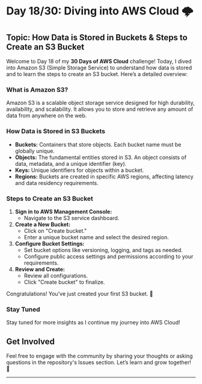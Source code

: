 # Day 18/30: Diving into AWS Cloud 🌩️

## Topic: How Data is Stored in Buckets & Steps to Create an S3 Bucket

Welcome to Day 18 of my **30 Days of AWS Cloud** challenge! Today, I dived into Amazon S3 (Simple Storage Service) to understand how data is stored and to learn the steps to create an S3 bucket. Here’s a detailed overview:

### What is Amazon S3?
Amazon S3 is a scalable object storage service designed for high durability, availability, and scalability. It allows you to store and retrieve any amount of data from anywhere on the web.

### How Data is Stored in S3 Buckets
- **Buckets:** Containers that store objects. Each bucket name must be globally unique.
- **Objects:** The fundamental entities stored in S3. An object consists of data, metadata, and a unique identifier (key).
- **Keys:** Unique identifiers for objects within a bucket.
- **Regions:** Buckets are created in specific AWS regions, affecting latency and data residency requirements.

### Steps to Create an S3 Bucket
1. **Sign in to AWS Management Console:**
   - Navigate to the S3 service dashboard.
2. **Create a New Bucket:**
   - Click on "Create bucket."
   - Enter a unique bucket name and select the desired region.
3. **Configure Bucket Settings:**
   - Set bucket options like versioning, logging, and tags as needed.
   - Configure public access settings and permissions according to your requirements.
4. **Review and Create:**
   - Review all configurations.
   - Click "Create bucket" to finalize.

Congratulations! You’ve just created your first S3 bucket. 🎉

### Stay Tuned
Stay tuned for more insights as I continue my journey into AWS Cloud!

## Get Involved
Feel free to engage with the community by sharing your thoughts or asking questions in the repository's Issues section. Let’s learn and grow together! 🌱

---
